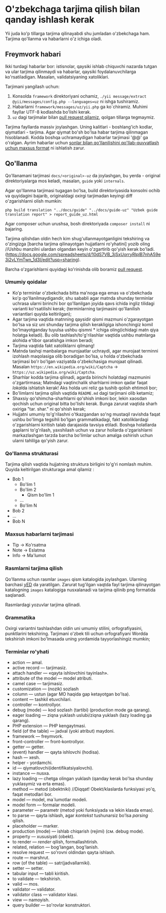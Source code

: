 O'zbekchaga tarjima qilish bilan qanday ishlash kerak
=====================================================

Yii juda ko'p tillarga tarjima qilinayabdi shu jumladan o'zbekchaga ham. Tarjima qo'llanma va habarlarni o'z ichiga oladi.

Freymvork habari
----------------

Ikki turdagi habarlar bor: istisnolar, qaysiki ishlab chiquvchi nazarda tutgan va ular tarjima qilinmaydi va habarlar, qaysiki foydalanuvchilarga ko'rsatiladigan. Masalan, validatsiyaning xatoliklari.

Tarjimani yangilash uchun:

1. Konsolda `framework` direktoriyani ochamiz, `./yii message/extract @yii/messages/config.php --languages=uz` ni ishga tushiramiz.
3. Habarlarni `framework/messages/uz/yii.php` ga ko`chiramiz. Muhimi fayllar UTF-8 kodlashda bo'lishi kerak.
4. `uz` dagi tarjimalar bilan [pull request qilamiz](https://github.com/yiisoft/yii2/blob/master/docs/internals/git-workflow.md), qolgan tillarga tegmaymiz.

Tarjima fayllarda massiv joylashgan. Uning kalitlari - boshlang'ich kodlar, qiymatlari - tarjima. Agar qiymat bo'sh bo'lsa habar tarjima qilinmagan hisoblanadi. Kodda boshqa uchramaydigan habarlar tarjimasi '@@' ga o'ralgan. Ayrim habarlar uchun [sonlar bilan qo'llanilishini qo'llab-quvvatlash uchun maxsus format](../guide-uz/tutorial-i18n.md) ni ishlatish zarur.

Qo'llanma
---------

Qo'llanamani tarjimasi `docs/<original>-uz` da joylashgan, bu yerda <original> - original direktoriyalarga mos keladi, masalan,
`guide` yoki `internals`.

Agar qo'llanma tarjimasi tugagan bo'lsa, build direktoriyasida konsolni ochib va quyidagini bajarib, originaldagi oxirgi tarjimadan keyingi diff o'zgarishlarni olish mumkin:

```
php build translation "../docs/guide" "../docs/guide-uz" "Uzbek guide translation report" > report_guide_uz.html
```

Agar composer uchun urushsa, bosh direktoriyada `composer install` ni bajaring.

Tarjima qilishdan oldin hech kim shug'ullanmayotganligini tekshiring va o'zingizga [barcha tarjima qilinayotgan hujjatlarni ro'yhatini] yozib oling
//Ushbu manzilni ulardan olgandan keyin o'zgartirib qo'yish kerak bo'ladi.
(https://docs.google.com/spreadsheets/d/10dS7VB_3jSxUorryRlplB7nhA59e3i2vLYmTwn_1d3I/edit?usp=sharing).

Barcha o'zgarishlarni quyidagi ko'rinishda olib boramiz [pull request](https://github.com/yiisoft/yii2/blob/master/docs/internals/git-workflow.md).


### Umumiy qoidalar

- Ko'p terminlar o'zbekchada bitta ma'noga ega emas va o'zbekchada ko'p qo'llanilmaydigandir, shu sababli agar matnda 
  shunday terminlar uchrasa ularni birinchi bor qo'llanilgan joyida qavs ichida ingliz tilidagi varianti 
  ko'rsatilishi kerak; (terminlarning tarjimasini qo'llanilish variantlari quyida keltirilgan); 
- Agar tarjima vaqtida matnning qaysidir qismi mazmuni o'zgarayotgan bo'lsa va siz uni shunday tarjima qilish 
  kerakligiga ishonchingiz komil bo'lmayotganday tuyulsa ushbu qismni * ichiga oling(ichidagi matn qiya holatga keladi). 
  Bu olib tashlash/to'g'rilashlar vaqtida ushbu matnlarga alohida e'tibor qaratishga imkon beradi; 
- Tarjima vaqtida fakt xatoliklarni qilmang! 
- Matnda tashqi manbalarga murojaatlar uchraydi, agar murojaat terminni izohlash maqolasiga olib boradigan bo'lsa, u holda 
  o'zbekchada tarjimasi bo'r bo'lgan vaziyatda o'zbekchasiga murojaat qilinadi.
  Masalan `https://en.wikipedia.org/wiki/Captcha` → `https://uz.wikipedia.org/wiki/Captcha`.
- Sharhlar kodda tarjima qilinadi, agarda birinchi holatdagi mazmunini o'zgartirmasa; Matndagi vaqtinchalik sharhlarni 
  imkon qadar faqat *lokal*da ishlatish kerak! Aks holda uni reliz ga tushib qolish ehtimoli bor; 
- Bo'limlarni tarjima qilish vaqtida `README.md` dagi tarjimani olib ketamiz; 
- Shaxsiy qo'shimcha-sharhlarni qo'shish imkoni bor, lekin xaosdan qochish uchun original bitta bo'lishi kerak. Bunga zarurat vaqtida sharh oxiriga 
  "tar. shar." ni qo'shish kerak;
- Hujjatni umumiy to'g'rilashni o'tkazgandan so'ng mustaqil ravishda faqat ushbu bo'limga tegsihli bo'lgan grammatikadagi, fakt xatoliklardagi o'zgarishlarni kiritish talab darajasida tavsiya etiladi. Boshqa holatlarda gaplarni to'g'rilash, yaxshilash uchun va zarur hollarda o'zgarishlarni markazlashgan tarzda barcha bo'limlar uchun amalga oshirish uchun ularni tahlilga qo'yish zarur.
   

### Qo'llanma strukturasi

Tarjima qilish vaqtida hujjatning struktura birligini to'g'ri nomlash muhim. Quyida keltirilgan strukturaga amal qilamiz :

- Bob 1 
  - Bo'lim 1 
  - Bo'lim 2 
    - Qism bo'lim 1 
  - ... 
  - Bo'lim N 
- Bob 2 
- ... 
- Bob N
 
### Maxsus habarlarni tarjimasi

- Tip → Ko'rsatma 
- Note → Eslatma 
- Info → Ma'lumot 

### Rasmlarni tarjima qilish

Qo'llanma uchun rasmlar `images` qism katalogida joylashgan. Ularning barchasi [yED](https://www.yworks.com/en/products_yed_about.html) da yaratilgan.
Zarurat tug'ilgan vaqtda fayl tarjima qilinayotgan katalogning `images` katalogiga nusxalanadi va tarjima qilinib png formatida saqlanadi.

Rasmlardagi yozuvlar tarjima qilinadi.

### Grammatika


Oxirgi variantni tashlashdan oldin uni umumiy stilini, orfografiyasini, punktlarini tekshiring. Tarjimani o'zbek tili uchun orfografiyani Wordda tekshirish imkoni bo'lmasada uning yordamida tayyorlashingiz mumkin;

### Terminlar ro'yhati

- action — amal. 
- active record — tarjimasiz. 
- attach handler — «qayta ishlovchini tayinlash».
- attribute of the model — model atributi. 
- camel case — tarjimasiz. 
- customization — (nozik) sozlash 
- column — ustun (agar MO haqida gap ketayotgan bo'lsa). 
- content — tashkil etuvchilari. 
- controller — kontrollyor. 
- debug (mode) — kod sozlash (tartibi) (production mode ga qarang). 
- eager loading — ziqna yuklash uslubi/ziqna yuklash (lazy loading ga qarang). 
- PHP extension — PHP kengaytmasi. 
- field (of the table) — jadval (yoki atribut) maydoni. 
- framework — freymvork. 
- front-controller — front-kontrollyor. 
- getter — getter. 
- (event) handler — qayta ishlovchi (hodisa). 
- hash — xesh. 
- helper - yordamchi. 
- id — qiymatlovchi(identifikatsiyalovchi). 
- instance — nusxa. 
- lazy loading — chetga olingan yuklash (qanday kerak bo'lsa shunday yuklasymiz va erta emas). 
- method — metod (obektniki) //Diqqat! Obekt/klaslarda funksiyasi yo'q, faqat metodlari bor. 
- model — model, ma`lumotlar modeli. 
- model form — formalar modeli. 
- parameter — parametr (metod yoki funksiyada va lekin klasda emas). 
- to parse — qayta ishlash, agar *kontekst* tushunarsiz bo'lsa *parsing* qilish. 
- placeholder — marker. 
- production (mode) — ishlab chiqarish (rejimi) (см. debug mode). 
- property — xususiyati (obekt). 
- to render — *render* qilish, formallashtirish. 
- related, relation — bog'langan, bog'lanish.
- resolve request — so'rovni oldindan qayta ishlash. 
- route — marshrut. 
- row (of the table) — satr(jadvallarniki). 
- setter — setter. 
- tabular input — tabli kiritish. 
- to validate — tekshirish. 
- valid — mos. 
- validator — validator. 
- validator class — validator klasi. 
- view — namoyish.
- query builder — so'rovlar konstruktori.
